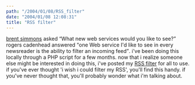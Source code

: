 ```yaml
---
path: "/2004/01/08/RSS_filter" 
date: "2004/01/08 12:08:31" 
title: "RSS filter" 
---
```

<p><a href="http://inessential.com/?comments=1&amp;postid=2766">brent simmons</a> asked <q>What new web services would you like to see?</q> rogers cadenhead answered <q>one Web service I'd like to see in every newsreader is the ability to filter an incoming feed</q>. i've been doing this locally through a PHP script for a few months. now that i realize someone else might be interested in doing this, i've posted my <a href="http://weblog.randomchaos.com/rssfilter.php">RSS filter</a> for all to use. if you've ever thought 'i wish i could filter my RSS', you'll find this handy. if you've never thought that, you'll probably wonder what i'm talking about.</p>